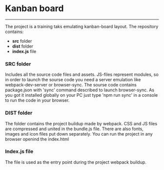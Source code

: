 # Kanban board
***
The project is a training taks emulating kanban-board layout.
The repository contains:
* **src** folder 
* **dist** folder
* **index.js** file
### SRC folder
Includes all the source code files and assets. JS-files represent modules, so in order to launch the sourse code you need a server emulation like webpack-dev-server or browser-sync.
The sourse code contains package.json with 'sync' command described to launch browser-sync. As you got it installed globally on your PC just type 'npm run sync' in a console to run the code in your browser.
### DIST folder
The folder contains the project buildup made by webpack. CSS and JS files are compressed and united in the bundle.js file. There are also fonts, images and icon files put down separately. You can run the project in any browser openind the index.html
### Index.js file
The file is used as the entry point during the project webpack buildup. 